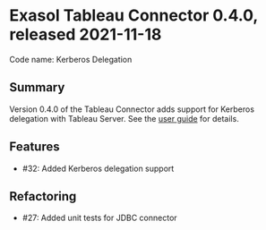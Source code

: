# Exasol Tableau Connector 0.4.0, released 2021-11-18
 
Code name: Kerberos Delegation

## Summary

Version 0.4.0 of the Tableau Connector adds support for Kerberos delegation with Tableau Server. See the [user guide](../user_guide/user_guide.md) for details.

## Features

* #32: Added Kerberos delegation support

## Refactoring

* #27: Added unit tests for JDBC connector
